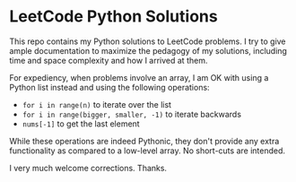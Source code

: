 # LeetCode Python Solutions
This repo contains my Python solutions to LeetCode problems. I try to give ample
documentation to maximize the pedagogy of my solutions, including time and space
complexity and how I arrived at them.

For expediency, when problems involve an array, I am OK with using a Python list
instead and using the following operations:
- `for i in range(n)` to iterate over the list
-  `for i in range(bigger, smaller, -1)` to iterate backwards
- `nums[-1]` to get the last element

While these operations are indeed Pythonic, they don't provide any extra
functionality as compared to a low-level array. No short-cuts are intended.

I very much welcome corrections. Thanks.
